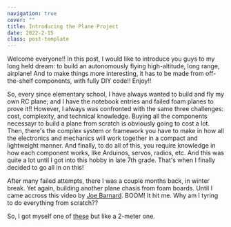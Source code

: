 ```yaml
---
navigation: true
cover: ""
title: Introducing the Plane Project
date: 2022-2-15
class: post-template
---
```


Welcome everyone!! In this post, I would like to introduce you guys to my long held dream: to build an autonomously flying high-altitude, long range, airplane! And to make things more
interesting, it has to be made from off-the-shelf components, with fully DIY code!! Enjoy!!


So, every since elementary school, I have always wanted to build and fly my own RC plane; and I have the notebook entries and failed foam planes to prove it!! However, I always was confronted with the same three challenges: cost, complexity, and technical knowledge. Buying all the components necessayr to build a plane from scratch is obviously going to cost a lot. Then, there's the complex system or framework you have to make in how all the electronics and mechanics will work together in a compact and lightweight manner. And finally, to do all of this, you require knowledge in how each component works, like Arduinos, servos, radios, etc. And this was quite a lot until I got into this hobby in late 7th grade. That's when I finally decided to go all in on this!

After many failed attempts, there I was a couple months back, in winter break. Yet again, building another plane chasis from foam boards. Until I came accross this video by [Joe Barnard](https://www.youtube.com/watch?v=6aODpSGoqLY). BOOM! It hit me. Why am I tyring to do everything from scratch??

So, I got myself one of [these](https://www.amazon.com/XFLY-MODEL-Wingspan-Airplane-Beginner-Transmitter/dp/B0BXD5R27D/ref=sr_1_15?crid=WZMKIZSUOAT4&dib=eyJ2IjoiMSJ9.9OWWmkdCHsz5c-DNkaQEVo5dcEsyN6YgMk2Jh6pfwYn-7OCxUGz47DwV7FBpYgiSUy5ZZizDdL_rXp-tFn2dxgsmeqqXCv9zOYPHiXomlUAzDSGgnSF6U17HNJWNdMgpP4XzlZ-0RcZLCktkPGsGLAGi8avZwyn6T1VsiaOEdMRackGgAovn_xBZwFRZ9BZe-4-WMrchm7K31_wqc1zBKMxKihaUryryl2EgthBlgSu4BO3LXGnrp9W6ZXOqph2QF4GnLsTna1z0FyISWm3T9qumG_ynAnxrc-Sf04sLAWc.jEpOzOXoMyrPtl7LCrAT3I9b4OoVqs5ST567iDZtuDo&dib_tag=se&keywords=volantex+rc+glider&qid=1721079633&sprefix=volantex+rc+glider%2Caps%2C103&sr=8-15) but like a 2-meter one.


